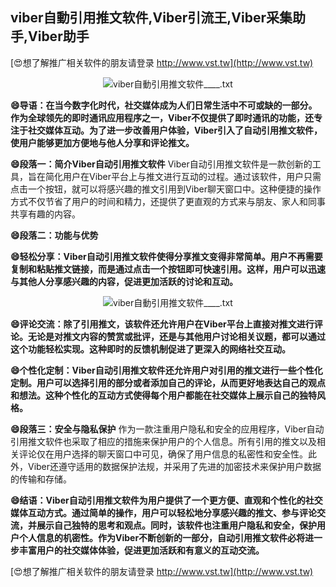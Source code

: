 ## **viber自動引用推文软件,Viber引流王,Viber采集助手,Viber助手**

[😍想了解推广相关软件的朋友请登录 http://www.vst.tw](http://www.vst.tw)

 <center><img src="https://vst.tw/MP4/tuiguang/png/1.png" alt="viber自動引用推文软件____.txt"></center>

**😄导语：在当今数字化时代，社交媒体成为人们日常生活中不可或缺的一部分。作为全球领先的即时通讯应用程序之一，Viber不仅提供了即时通讯的功能，还专注于社交媒体互动。为了进一步改善用户体验，Viber引入了自动引用推文软件，使用户能够更加方便地与他人分享和评论推文。**

**😄段落一：简介Viber自动引用推文软件**
Viber自动引用推文软件是一款创新的工具，旨在简化用户在Viber平台上与推文进行互动的过程。通过该软件，用户只需点击一个按钮，就可以将感兴趣的推文引用到Viber聊天窗口中。这种便捷的操作方式不仅节省了用户的时间和精力，还提供了更直观的方式来与朋友、家人和同事共享有趣的内容。

**😄段落二：功能与优势**

**😄轻松分享：Viber自动引用推文软件使得分享推文变得非常简单。用户不再需要复制和粘贴推文链接，而是通过点击一个按钮即可快速引用。这样，用户可以迅速与其他人分享感兴趣的内容，促进更加活跃的讨论和互动。**

 <center><img src="https://vst.tw/MP4/tuiguang/png/6.png" alt="viber自動引用推文软件____.txt"></center>

**😄评论交流：除了引用推文，该软件还允许用户在Viber平台上直接对推文进行评论。无论是对推文内容的赞赏或批评，还是与其他用户讨论相关议题，都可以通过这个功能轻松实现。这种即时的反馈机制促进了更深入的网络社交互动。**

**😄个性化定制：Viber自动引用推文软件还允许用户对引用的推文进行一些个性化定制。用户可以选择引用的部分或者添加自己的评论，从而更好地表达自己的观点和想法。这种个性化的互动方式使得每个用户都能在社交媒体上展示自己的独特风格。**

**😄段落三：安全与隐私保护**
作为一款注重用户隐私和安全的应用程序，Viber自动引用推文软件也采取了相应的措施来保护用户的个人信息。所有引用的推文以及相关评论仅在用户选择的聊天窗口中可见，确保了用户信息的私密性和安全性。此外，Viber还遵守适用的数据保护法规，并采用了先进的加密技术来保护用户数据的传输和存储。

**😄结语：Viber自动引用推文软件为用户提供了一个更方便、直观和个性化的社交媒体互动方式。通过简单的操作，用户可以轻松地分享感兴趣的推文、参与评论交流，并展示自己独特的思考和观点。同时，该软件也注重用户隐私和安全，保护用户个人信息的机密性。作为Viber不断创新的一部分，自动引用推文软件必将进一步丰富用户的社交媒体体验，促进更加活跃和有意义的互动交流。**

[😍想了解推广相关软件的朋友请登录 http://www.vst.tw](http://www.vst.tw)



